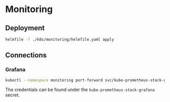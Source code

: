 # Monitoring

## Deployment

```sh
helmfile -f ./k8s/monitoring/helmfile.yaml apply
```

## Connections

### Grafana

```sh
kubectl --namespace monitoring port-forward svc/kube-prometheus-stack-grafana 3000:http-web
```

The credentials can be found under the `kube-prometheus-stack-grafana` secret.
